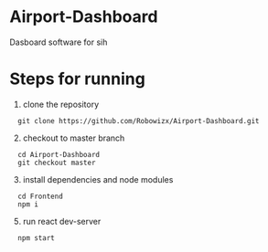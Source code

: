 # Airport-Dashboard
Dasboard software for sih

# Steps for running
1) clone the repository
  ```shell 
    git clone https://github.com/Robowizx/Airport-Dashboard.git 
  ```
2) checkout to master branch
  ```shell 
    cd Airport-Dashboard
    git checkout master
  ```
3) install dependencies and node modules
  ```shell 
    cd Frontend
    npm i 
  ```
5) run react dev-server
  ```shell 
    npm start 
  ```
  
